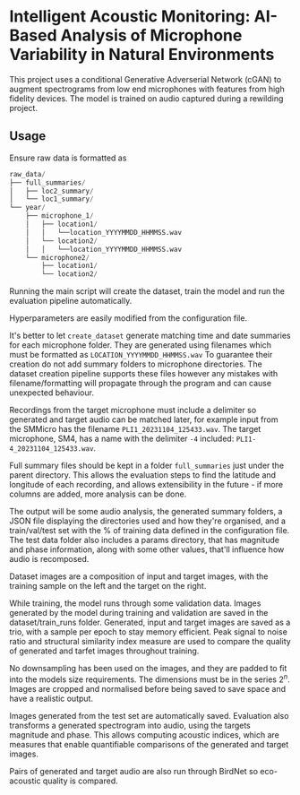 # Intelligent Acoustic Monitoring: AI-Based Analysis of Microphone Variability in Natural Environments

This project uses a conditional Generative Adverserial Network (cGAN) to augment spectrograms from low end microphones with features from high fidelity devices. The model is trained on audio captured during a rewilding project.

## Usage

Ensure raw data is formatted as

```python
raw_data/
├── full_summaries/
│   ├── loc2_summary/
│   └── loc1_summary/
└── year/
    ├── microphone_1/
    │   ├── location1/
    │   │   └──location_YYYYMMDD_HHMMSS.wav
    │   └── location2/
    │   │   └──location_YYYYMMDD_HHMMSS.wav
    └── microphone2/
        ├── location1/
        └── location2/
```

Running the main script will create the dataset, train the model and run the evaluation pipeline automatically. 

Hyperparameters are easily modified from the configuration file.

It's better to let `create_dataset` generate matching time and date summaries for each microphone folder.
They are generated using filenames which must be formatted as `LOCATION_YYYYMMDD_HHMMSS.wav` To guarantee their creation do not add summary folders to microphone directories. The dataset creation pipeline supports these files however any mistakes with filename/formatting will propagate through the program and can cause unexpected behaviour.

Recordings from the target microphone must include a delimiter so generated and target audio can be matched later,
for example input from the SMMicro has the filename `PLI1_20231104_125433.wav`. The target microphone, SM4, has a name with the delimiter `-4` included: `PLI1-4_20231104_125433.wav`.

Full summary files should be kept in a folder `full_summaries` just under the parent directory. This allows the evaluation steps to find the latitude and longitude of each recording, and allows extensibility in the future - if more columns are added, more analysis can be done.

The output will be some audio analysis, the generated summary folders, a JSON file displaying the directories used and how they're organised, and a train/val/test set with the % of training data defined in the configuration file. The test data folder also includes a params directory, that has magnitude and phase information, along with some other values, that'll influence how audio is recomposed.

Dataset images are a composition of input and target images, with the training sample on the left and the target on the right.

While training, the model runs through some validation data. Images generated by the model during training and validation are saved in the dataset/train_runs folder. Generated, input and target images are saved as a trio, with a sample per epoch to stay memory efficient. Peak signal to noise ratio and structural similarity index measure are used to compare the quality of generated and tarfet images throughout training.

No downsampling has been used on the images, and they are padded to fit into the models size requirements. The dimensions must be in the series $2^n$. Images are cropped and normalised before being saved to save space and have a realistic output.

 Images generated from the test set are automatically saved. Evaluation also transforms a generated spectrogram into audio, using the targets magnitude and phase. This allows computing acoustic indices, which are measures that enable quantifiable comparisons of the generated and target images.

Pairs of generated and target audio are also run through BirdNet so eco-acoustic quality is compared.
